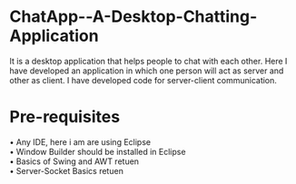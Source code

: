 # ChatApp--A-Desktop-Chatting-Application
It is a desktop application that helps people to chat with each other. Here I have developed an application in which one person will act as server and other as client. I have developed code for server-client communication.

# Pre-requisites
  • Any IDE, here i am are using Eclipse\
  • Window Builder should be installed in Eclipse\
  • Basics of Swing and AWT  retuen\
  • Server-Socket Basics  retuen
